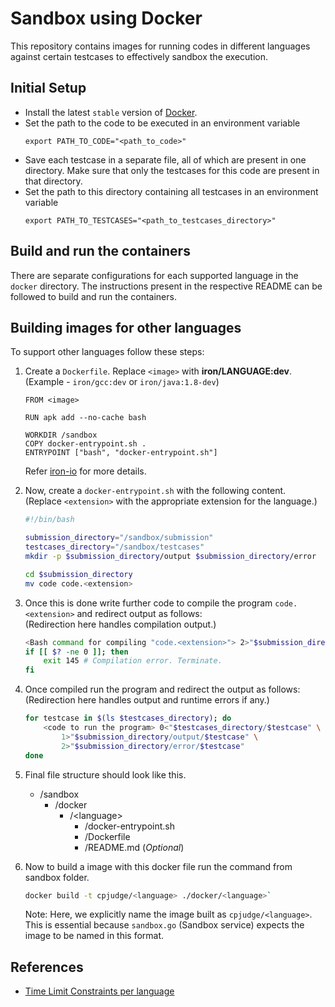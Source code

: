 # Sandbox using Docker

This repository contains images for running codes in different languages against certain testcases to effectively sandbox the execution.

## Initial Setup

* Install the latest `stable` version of [Docker](https://docs.docker.com/install/).
* Set the path to the code to be executed in an environment variable
  ```
  export PATH_TO_CODE="<path_to_code>"
  ```
* Save each testcase in a separate file, all of which are present in one directory. Make sure that only the testcases for this code are present in that directory.
* Set the path to this directory containing all testcases in an environment variable
  ```
  export PATH_TO_TESTCASES="<path_to_testcases_directory>"
  ```

## Build and run the containers

There are separate configurations for each supported language in the `docker` directory. The instructions present in the respective README can be followed to build and run the containers.

## Building images for other languages

To support other languages follow these steps:

1. Create a `Dockerfile`. Replace `<image>` with __iron/LANGUAGE:dev__. <br/>
    (Example - `iron/gcc:dev` or `iron/java:1.8-dev`)
    ``` docker    
    FROM <image>

    RUN apk add --no-cache bash

    WORKDIR /sandbox
    COPY docker-entrypoint.sh .
    ENTRYPOINT ["bash", "docker-entrypoint.sh"]
    ```
    Refer [iron-io](https://github.com/iron-io/dockers) for more details.

2. Now, create a `docker-entrypoint.sh` with the following content.<br/>
    (Replace `<extension>` with the appropriate extension for the language.)
    ``` bash    
    #!/bin/bash

    submission_directory="/sandbox/submission"
    testcases_directory="/sandbox/testcases"
    mkdir -p $submission_directory/output $submission_directory/error

    cd $submission_directory
    mv code code.<extension>
    ```
3. Once this is done write further code to compile the program `code.<extension>` and redirect output as follows: <br/>
    (Redirection here handles compilation output.)
    ``` bash
    <Bash command for compiling "code.<extension>"> 2>"$submission_directory/compilation_error.err"
    if [[ $? -ne 0 ]]; then
        exit 145 # Compilation error. Terminate.
    fi
    ```

4. Once compiled run the program and redirect the output as follows: <br/>
    (Redirection here handles output and runtime errors if any.)

    ``` bash
    for testcase in $(ls $testcases_directory); do
        <code to run the program> 0<"$testcases_directory/$testcase" \
            1>"$submission_directory/output/$testcase" \
            2>"$submission_directory/error/$testcase"
    done
    ```
5. Final file structure should look like this.
        
    * /sandbox <br/>
        + /docker <br/>
            + /\<language\> <br/>
              + /docker-entrypoint.sh <br/>
              +  /Dockerfile <br/>
              + /README.md (_Optional_) <br/>

6. Now to build a image with this docker file run the command from sandbox folder. <br/>
    ``` bash
    docker build -t cpjudge/<language> ./docker/<language>`
    ```
    Note: Here, we explicitly name the image built as `cpjudge/<language>`. <br/>
    This is essential because `sandbox.go` (Sandbox service) expects the image to be named in this format.

## References
* [Time Limit Constraints per language](https://blog.codechef.com/2009/04/01/announcing-time-limits-based-on-programming-language/)
